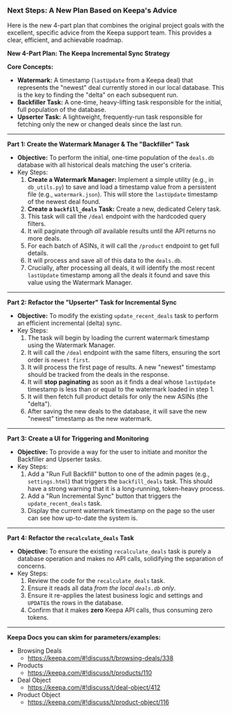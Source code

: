 ### **Next Steps: A New Plan Based on Keepa's Advice**

Here is the new 4-part plan that combines the original project goals with the excellent, specific advice from the Keepa support team. This provides a clear, efficient, and achievable roadmap.

**New 4-Part Plan: The Keepa Incremental Sync Strategy**

**Core Concepts:**

- **Watermark:** A timestamp (`lastUpdate` from a Keepa deal) that represents the "newest" deal currently stored in our local database. This is the key to finding the "delta" on each subsequent run.
- **Backfiller Task:** A one-time, heavy-lifting task responsible for the initial, full population of the database.
- **Upserter Task:** A lightweight, frequently-run task responsible for fetching only the new or changed deals since the last run.

------

**Part 1: Create the Watermark Manager & The "Backfiller" Task**

- **Objective:** To perform the initial, one-time population of the `deals.db` database with all historical deals matching the user's criteria.
- Key Steps:
  1. **Create a Watermark Manager:** Implement a simple utility (e.g., in `db_utils.py`) to save and load a timestamp value from a persistent file (e.g., `watermark.json`). This will store the `lastUpdate` timestamp of the newest deal found.
  2. **Create a `backfill_deals` Task:** Create a new, dedicated Celery task.
  3. This task will call the `/deal` endpoint with the hardcoded query filters.
  4. It will paginate through *all* available results until the API returns no more deals.
  5. For each batch of ASINs, it will call the `/product` endpoint to get full details.
  6. It will process and save all of this data to the `deals.db`.
  7. Crucially, after processing all deals, it will identify the most recent `lastUpdate` timestamp among all the deals it found and save this value using the Watermark Manager.

------

**Part 2: Refactor the "Upserter" Task for Incremental Sync**

- **Objective:** To modify the existing `update_recent_deals` task to perform an efficient incremental (delta) sync.
- Key Steps:
  1. The task will begin by loading the current watermark timestamp using the Watermark Manager.
  2. It will call the `/deal` endpoint with the same filters, ensuring the sort order is `newest first`.
  3. It will process the first page of results. A new "newest" timestamp should be tracked from the deals in the response.
  4. It will **stop paginating** as soon as it finds a deal whose `lastUpdate` timestamp is less than or equal to the watermark loaded in step 1.
  5. It will then fetch full product details for only the new ASINs (the "delta").
  6. After saving the new deals to the database, it will save the new "newest" timestamp as the new watermark.

------

**Part 3: Create a UI for Triggering and Monitoring**

- **Objective:** To provide a way for the user to initiate and monitor the Backfiller and Upserter tasks.
- Key Steps:
  1. Add a "Run Full Backfill" button to one of the admin pages (e.g., `settings.html`) that triggers the `backfill_deals` task. This should have a strong warning that it is a long-running, token-heavy process.
  2. Add a "Run Incremental Sync" button that triggers the `update_recent_deals` task.
  3. Display the current watermark timestamp on the page so the user can see how up-to-date the system is.

------

**Part 4: Refactor the `recalculate_deals` Task**

- **Objective:** To ensure the existing `recalculate_deals` task is purely a database operation and makes no API calls, solidifying the separation of concerns.
- Key Steps:
  1. Review the code for the `recalculate_deals` task.
  2. Ensure it reads all data *from the local `deals.db` only*.
  3. Ensure it re-applies the latest business logic and settings and `UPDATE`s the rows in the database.
  4. Confirm that it makes **zero** Keepa API calls, thus consuming zero tokens.

------

**Keepa Docs you can skim for parameters/examples:**

- Browsing Deals
  - https://keepa.com/#!discuss/t/browsing-deals/338
- Products
  - https://keepa.com/#!discuss/t/products/110
- Deal Object
  - https://keepa.com/#!discuss/t/deal-object/412
- Product Object
  - https://keepa.com/#!discuss/t/product-object/116

